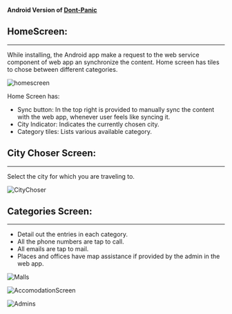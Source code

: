 **Android Version of [Dont-Panic][1]**

## HomeScreen:

***

While installing, the Android app make a request to the web service component of web app an synchronize the content. Home screen has tiles to chose between different categories.

![homescreen](https://raw.github.com/prasann/dont-panic-android/master/artifacts/Screenshots/Screenshot_2012-09-26-09-25-08.png)

Home Screen has:
* Sync button: In the top right is provided to manually sync the content with the web app, whenever user feels like syncing it. 
* City Indicator: Indicates the currently chosen city.
* Category tiles: Lists various available category.

## City Choser Screen:

***

Select the city for which you are traveling to.

![CityChoser](https://raw.github.com/prasann/dont-panic-android/master/artifacts/Screenshots/Screenshot_2012-09-26-09-25-23.png)

## Categories Screen:

***

* Detail out the entries in each category.
* All the phone numbers are tap to call.
* All emails are tap to mail.
* Places and offices have map assistance if provided by the admin in the web app.

![Malls](https://raw.github.com/prasann/dont-panic-android/master/artifacts/Screenshots/Screenshot_2012-09-26-09-26-09.png)

![AccomodationScreen](https://raw.github.com/prasann/dont-panic-android/master/artifacts/Screenshots/Screenshot_2012-09-26-09-25-50.png)

![Admins](https://raw.github.com/prasann/dont-panic-android/master/artifacts/Screenshots/Screenshot_2012-09-26-09-25-18.png)

[1]: http://dont-panic.herokuapp.com